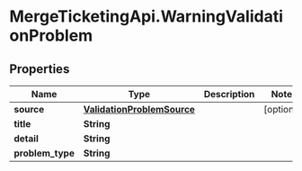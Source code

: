 # MergeTicketingApi.WarningValidationProblem

## Properties

Name | Type | Description | Notes
------------ | ------------- | ------------- | -------------
**source** | [**ValidationProblemSource**](ValidationProblemSource.md) |  | [optional] 
**title** | **String** |  | 
**detail** | **String** |  | 
**problem_type** | **String** |  | 


